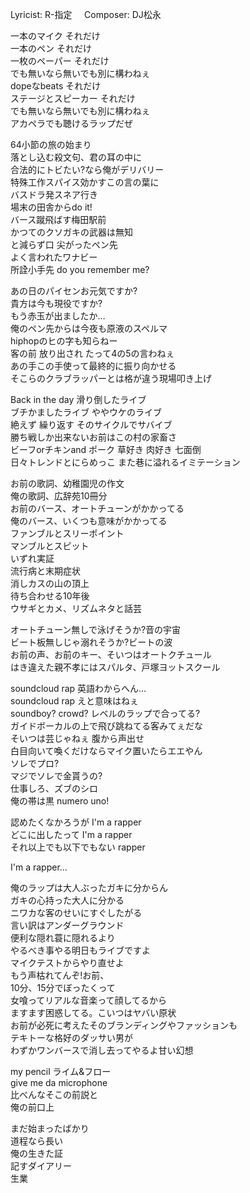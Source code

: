 Lyricist: R-指定     Composer: DJ松永

一本のマイク それだけ  
一本のペン それだけ  
一枚のペーパー それだけ  
でも無いなら無いでも別に構わねぇ  
dopeなbeats それだけ  
ステージとスピーカー それだけ  
でも無いなら無いでも別に構わねぇ  
アカペラでも聴けるラップだぜ  
  
64小節の旅の始まり  
落とし込む殺文句、君の耳の中に  
合法的にトビたい?なら俺がデリバリー  
特殊工作スパイス効かすこの言の葉に  
バスドラ発スネア行き  
場末の田舎からdo it!  
バース蹴飛ばす梅田駅前  
かつてのクソガキの武器は無知  
と減らず口 尖がったペン先  
よく言われたワナビー  
所詮小手先 do you remember me?  
  
あの日のパイセンお元気ですか?  
貴方は今も現役ですか?  
もう赤玉が出ましたか…  
俺のペン先からは今夜も原液のスペルマ  
hiphopのヒの字も知らねー  
客の前 放り出され たって4の5の言わねぇ  
あの手この手使って最終的に振り向かせる  
そこらのクラブラッパーとは格が違う現場叩き上げ  
  
Back in the day 滑り倒したライブ  
ブチかましたライブ ややウケのライブ  
絶えず 繰り返す そのサイクルでサバイブ  
勝ち戦しか出来ないお前はこの村の家畜さ  
ビーフorチキンand ポーク 草好き 肉好き 七面倒  
日々トレンドとにらめっこ また巷に溢れるイミテーション  
  
お前の歌詞、幼稚園児の作文  
俺の歌詞、広辞苑10冊分  
お前のバース、オートチューンがかかってる  
俺のバース、いくつも意味がかかってる  
ファンブルとスリーポイント  
マンブルとスピット  
いずれ実証  
流行病と末期症状  
消しカスの山の頂上  
待ち合わせる10年後  
ウサギとカメ、リズムネタと話芸  
  
オートチューン無しで泳げそうか?音の宇宙  
ビート板無しじゃ溺れそうか?ビートの波  
お前の声、お前のキー、そいつはオートクチュール  
はき違えた親不孝にはスパルタ、戸塚ヨットスクール  
  
soundcloud rap 英語わからへん…  
soundcloud rap えと意味はねぇ  
soundboy? crowd? レベルのラップで合ってる?  
ガイドボーカルの上で飛び跳ねてる客みてぇだな  
そいつは芸じゃねぇ 腹から声出せ  
白目向いて喚くだけならマイク置いたらエエやん  
ソレでプロ?  
マジでソレで金貰うの?  
仕事しろ、ズブのシロ  
俺の帯は黒 numero uno!  
  
認めたくなかろうが I'm a rapper  
どこに出したって I'm a rapper  
それ以上でも以下でもない rapper  
  
I'm a rapper…  
  
俺のラップは大人ぶったガキに分からん  
ガキの心持った大人に分かる  
ニワカな客のせいにすぐしたがる  
言い訳はアンダーグラウンド  
便利な隠れ蓑に隠れるより  
やるべき事やる明日もライブですよ  
マイクテストからやり直せよ  
もう声枯れてんぞ!お前、  
10分、15分でぼったくって  
女喰ってリアルな音楽って顔してるから  
ますます困惑してる。こいつはヤバい原状  
お前が必死に考えたそのブランディングやファッションも  
テキトーな格好のダッサい男が  
わずかワンバースで消し去ってやるよ甘い幻想  
  
my pencil ライム&フロー  
give me da microphone  
比べんなそこの前説と  
俺の前口上  
  
まだ始まったばかり  
道程なら長い  
俺の生きた証  
記すダイアリー  
生業